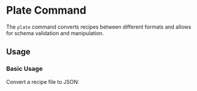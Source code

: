 # Plate Command

The `plate` command converts recipes between different formats and allows for schema validation and manipulation.

## Usage

### Basic Usage

Convert a recipe file to JSON:

